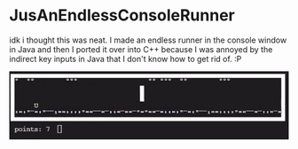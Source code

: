# JusAnEndlessConsoleRunner

idk i thought this was neat. I made an endless runner in the console window in Java and then I ported it over into C++ because I was annoyed by the indirect key inputs in Java that I don't know how to get rid of. :P

![gameplay](https://github.com/JusPSLiu/JusAnEndlessConsoleRunner/blob/main/Images/ConsoleRunner.gif)
